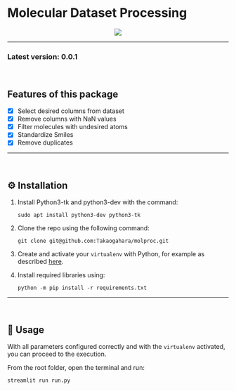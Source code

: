 # **Molecular Dataset Processing**

<p align="center">
    <a href="https://<your-custom-subdomain>.streamlit.app" alt="Streamlit App">
        <img src="https://static.streamlit.io/badges/streamlit_badge_black_white.svg"/> </a>
</p>

_____________________________________________________________________________________


### **Latest version: 0.0.1**
<br/>

## Features of this package
- [x] Select desired columns from dataset
- [x] Remove columns with NaN values
- [x] Filter molecules with undesired atoms
- [x] Standardize Smiles
- [x] Remove duplicates

_____________________________________________________________________________________
<br/>

## ⚙️ **Installation**

1. Install Python3-tk and python3-dev with the command:

    ```console
    sudo apt install python3-dev python3-tk
    ```

2. Clone the repo using the following command:

    ```console
    git clone git@github.com:Takaogahara/molproc.git
    ```

3. Create and activate your `virtualenv` with Python, for example as described [here](https://docs.python.org/3/library/venv.html).

4. Install required libraries using:

    ```console
    python -m pip install -r requirements.txt
    ```

_____________________________________________________________________________________
<br/>

## 🔎 **Usage**
With all parameters configured correctly and with the `virtualenv` activated, you can proceed to the execution.

From the root folder, open the terminal and run:

  ```console
  streamlit run run.py
  ```